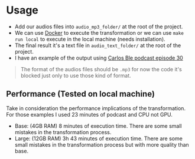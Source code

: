 # Usage

- Add our audios files into `audio_mp3_folder/` at the root of the project.
- We can use [Docker](./docker-support.md) to execute the transformation or we
  can use `make run local` to execute in the local machine (needs installation).
- The final result it's a text file in `audio_text_folder/` at the root of the
  project.
- I have an example of the output using
  [Carlos Ble podcast episode 30](./ep30-podcast-carlos-ble.txt)

> The format of the audios files should be `.mp3` for now the code it's blocked
> just only to use those kind of format.

## Performance (Tested on local machine)

Take in consideration the performance implications of the transformation. For
those examples I used 23 minutes of podcast and CPU not GPU.

- Base: (4GB RAM) 8 minutes of execution time. There are some small mistakes in
  the transformation process.
- Large: (12GB RAM) 3h 43 minutes of execution time. There are some small
  mistakes in the transformation process but with more quality than base.
